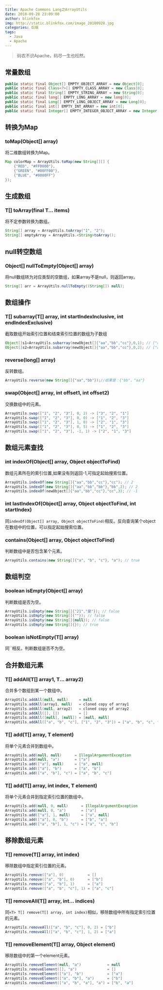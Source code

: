 ```yaml
---
title: Apache Commons Lang之ArrayUtils
date: 2018-09-28 23:09:00
author: blinkfox
img: http://static.blinkfox.com/image_20180928.jpg
categories: 后端
tags:
  - Java
  - Apache
---
```


> 码农不识Apache，码尽一生也枉然。

## 常量数组

```java
public static final Object[] EMPTY_OBJECT_ARRAY = new Object[0];
public static final Class<?>[] EMPTY_CLASS_ARRAY = new Class[0];
public static final String[] EMPTY_STRING_ARRAY = new String[0];
public static final long[] EMPTY_LONG_ARRAY = new long[0];
public static final Long[] EMPTY_LONG_OBJECT_ARRAY = new Long[0];
public static final int[] EMPTY_INT_ARRAY = new int[0];
public static final Integer[] EMPTY_INTEGER_OBJECT_ARRAY = new Integer[0];
```

## 转换为Map

### toMap(Object[] array)

将二维数组转换为Map。

```java
Map colorMap = ArrayUtils.toMap(new String[][] {
    {"RED", "#FF0000"},
    {"GREEN", "#00FF00"},
    {"BLUE", "#0000FF"}
});
```

## 生成数组

### T[] toArray(final T... items)

将不定参数转换为数组。

```java
String[] array = ArrayUtils.toArray("1", "2");
String[] emptyArray = ArrayUtils.<String>toArray();
```

## null转空数组

### Object[] nullToEmpty(Object[] array)

将null数组转为对应类型的空数组，如果array不是null，则返回array。

```java
String[] arr = ArrayUtils.nullToEmpty((String[]) null);
```

## 数组操作

### <T> T[] subarray(T[] array, int startIndexInclusive, int endIndexExclusive)

截取数组开始索引位置和结束索引位置的数组为子数组

```java
Object[]s1=ArrayUtils.subarray(newObject[]{"aa","bb","cc"},0,1); // ["aa"]
Object[]s2=ArrayUtils.subarray(newObject[]{"aa","bb","cc"},0,2); // ["aa", "bb"]
```

### reverse(long[] array)

反转数组。

```java
ArrayUtils.reverse(new String[]{"aa","bb"});//结果是：{"bb"，"aa"}
```

### swap(Object[] array, int offset1, int offset2)

交换数组中的元素。

```java
ArrayUtils.swap(["1", "2", "3"], 0, 2) -> ["3", "2", "1"]
ArrayUtils.swap(["1", "2", "3"], 0, 0) -> ["1", "2", "3"]
ArrayUtils.swap(["1", "2", "3"], 1, 0) -> ["2", "1", "3"]
ArrayUtils.swap(["1", "2", "3"], 0, 5) -> ["1", "2", "3"]
ArrayUtils.swap(["1", "2", "3"], -1, 1) -> ["2", "1", "3"]
```

## 数组元素查找

### int indexOf(Object[] array, Object objectToFind)

数组元素所在的索引位置,如果没有则返回-1,可指定起始搜索位置。

```java
ArrayUtils.indexOf(new String[]{"aa","bb","cc"},"cc"); // 2
ArrayUtils.indexOf(new String[]{"aa","bb","bb"},"bb",2); // 2
ArrayUtils.indexOf(newObject[]{"aa","bb","cc"},"cc",3); // -1
```

### int lastIndexOf(Object[] array, Object objectToFind, int startIndex)

同`indexOf(Object[] array, Object objectToFind)`相反。反向查询某个object在数组中的位置，可以指定起始搜索位置。

### contains(Object[] array, Object objectToFind)

判断数组中是否包含某个元素。

```java
ArrayUtils.contains(new String[]{"a", "b", "c"}, "a"); // true
```

## 数组判空

### boolean isEmpty(Object[] array)

判断数组是否为空。

```java
ArrayUtils.isEmpty(new String[]{"21","是"}); // false
ArrayUtils.isEmpty(new String[]{""}); // false
ArrayUtils.isEmpty(new String[]{null}); // false
ArrayUtils.isEmpty(new String[]{}); // true
```

### <T> boolean isNotEmpty(T[] array)

同``相反。判断数组是否不为空。

## 合并数组元素

### <T> T[] addAll(T[] array1, T... array2)

合并多个数组到某一个数组中。

```java
ArrayUtils.addAll(null, null)     = null
ArrayUtils.addAll(array1, null)   = cloned copy of array1
ArrayUtils.addAll(null, array2)   = cloned copy of array2
ArrayUtils.addAll([], [])         = []
ArrayUtils.addAll([null], [null]) = [null, null]
ArrayUtils.addAll(["a", "b", "c"], ["1", "2", "3"]) = ["a", "b", "c", "1", "2", "3"]
```

### <T> T[] add(T[] array, T element)

将单个元素合并到数组中。

```java
ArrayUtils.add(null, null)      = IllegalArgumentException
ArrayUtils.add(null, "a")       = ["a"]
ArrayUtils.add(["a"], null)     = ["a", null]
ArrayUtils.add(["a"], "b")      = ["a", "b"]
ArrayUtils.add(["a", "b"], "c") = ["a", "b", "c"]
```

### <T> T[] add(T[] array, int index, T element)

将单个元素合并到指定索引位置的数组中。

```java
ArrayUtils.add(null, 0, null)      = IllegalArgumentException
ArrayUtils.add(null, 0, "a")       = ["a"]
ArrayUtils.add(["a"], 1, null)     = ["a", null]
ArrayUtils.add(["a"], 0, "b")      = ["b", "a"]
ArrayUtils.add(["a", "b"], 1, "c") = ["a", "c", "b"]
```

## 移除数组元素

### <T> T[] remove(T[] array, int index)

移除数组中指定索引位置的元素。

```java
ArrayUtils.remove(["a"], 0)           = []
ArrayUtils.remove(["a", "b"], 0)      = ["b"]
ArrayUtils.remove(["a", "b"], 1)      = ["a"]
ArrayUtils.remove(["a", "b", "c"], 1) = ["a", "c"]
```

### <T> T[] removeAll(T[] array, int... indices)

同`<T> T[] remove(T[] array, int index)`相似，移除数组中所有指定索引位置的元素。

```java
ArrayUtils.removeAll(["a", "b", "c"], 0, 2) = ["b"]
ArrayUtils.removeAll(["a", "b", "c"], 1, 2) = ["a"]
```

### <T> T[] removeElement(T[] array, Object element)

移除数组中的第一个element元素。

```java
ArrayUtils.removeElement(null, "a")            = null
ArrayUtils.removeElement([], "a")              = []
ArrayUtils.removeElement(["a"], "b")           = ["a"]
ArrayUtils.removeElement(["a", "b"], "a")      = ["b"]
ArrayUtils.removeElement(["a", "b", "a"], "a") = ["b", "a"]
```